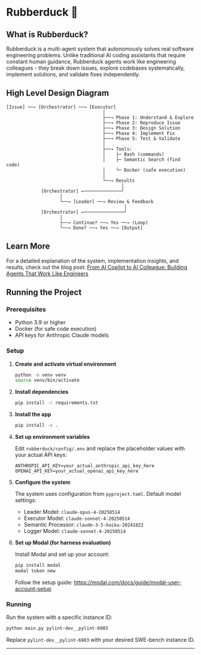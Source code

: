 # Rubberduck 🦆

## What is Rubberduck?

Rubberduck is a multi-agent system that autonomously solves real software engineering problems. Unlike traditional AI coding assistants that require constant human guidance, Rubberduck agents work like engineering colleagues - they break down issues, explore codebases systematically, implement solutions, and validate fixes independently.

## High Level Design Diagram

```
[Issue] ──→ [Orchestrator] ──→ [Executor]
                                    │
                                    ├──→ Phase 1: Understand & Explore
                                    ├──→ Phase 2: Reproduce Issue
                                    ├──→ Phase 3: Design Solution
                                    ├──→ Phase 4: Implement Fix
                                    ├──→ Phase 5: Test & Validate
                                    │
                                    ├──→ Tools:
                                    │    ├─ Bash (commands)
                                    │    ├─ Semantic Search (find code)
                                    │    └─ Docker (safe execution)
                                    │
                                    └──→ Results
                                           │
             [Orchestrator] ←──────────────┘
                    │
                    └──→ [Leader] ──→ Review & Feedback
                                            │
             [Orchestrator] ←───────────────┘
                    │
                    ├──→ Continue? ──→ Yes ──→ (Loop)
                    └──→ Done? ──→ Yes ──→ [Output]
```

## Learn More

For a detailed explanation of the system, implementation insights, and results, check out the blog post: [From AI Copilot to AI Colleague: Building Agents That Work Like Engineers](https://medium.com/@tcehjaava/e7782925e1c9)

## Running the Project

### Prerequisites
- Python 3.9 or higher
- Docker (for safe code execution)
- API keys for Anthropic Claude models

### Setup

1. **Create and activate virtual environment**
   ```bash
   python -m venv venv
   source venv/bin/activate
   ```

2. **Install dependencies**
   ```bash
   pip install -r requirements.txt
   ```

3. **Install the app**
   ```bash
   pip install -e .
   ```

4. **Set up environment variables**
   
   Edit `rubberduck/config/.env` and replace the placeholder values with your actual API keys:
   ```
   ANTHROPIC_API_KEY=your_actual_anthropic_api_key_here
   OPENAI_API_KEY=your_actual_openai_api_key_here
   ```

5. **Configure the system**
   
   The system uses configuration from `pyproject.toml`. Default model settings:
   - Leader Model: `claude-opus-4-20250514`
   - Executor Model: `claude-sonnet-4-20250514` 
   - Semantic Processor: `claude-3-5-haiku-20241022`
   - Logger Model: `claude-sonnet-4-20250514`

6. **Set up Modal (for harness evaluation)**
   
   Install Modal and set up your account:
   ```bash
   pip install modal
   modal token new
   ```
   Follow the setup guide: https://modal.com/docs/guide/modal-user-account-setup

### Running

Run the system with a specific instance ID:
```bash
python main.py pylint-dev__pylint-6903
```

Replace `pylint-dev__pylint-6903` with your desired SWE-bench instance ID.

---